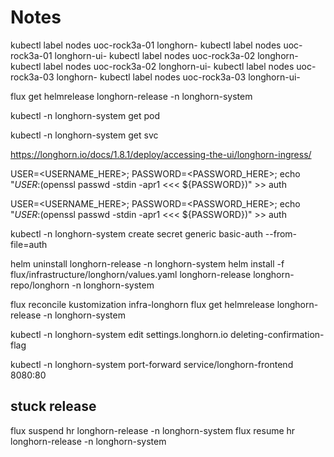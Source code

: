 # Notes

kubectl label nodes uoc-rock3a-01 longhorn-
kubectl label nodes uoc-rock3a-01 longhorn-ui-
kubectl label nodes uoc-rock3a-02 longhorn-
kubectl label nodes uoc-rock3a-02 longhorn-ui-
kubectl label nodes uoc-rock3a-03 longhorn-
kubectl label nodes uoc-rock3a-03 longhorn-ui-

flux get helmrelease longhorn-release -n longhorn-system

kubectl -n longhorn-system get pod

kubectl -n longhorn-system get svc

https://longhorn.io/docs/1.8.1/deploy/accessing-the-ui/longhorn-ingress/

USER=<USERNAME_HERE>; PASSWORD=<PASSWORD_HERE>; echo "${USER}:$(openssl passwd -stdin -apr1 <<< ${PASSWORD})" >> auth

USER=<USERNAME_HERE>; PASSWORD=<PASSWORD_HERE>; echo "${USER}:$(openssl passwd -stdin -apr1 <<< ${PASSWORD})" >> auth

kubectl -n longhorn-system create secret generic basic-auth --from-file=auth

helm uninstall longhorn-release -n longhorn-system
helm install -f flux/infrastructure/longhorn/values.yaml longhorn-release longhorn-repo/longhorn -n longhorn-system

flux reconcile kustomization infra-longhorn
flux get helmrelease longhorn-release -n longhorn-system

kubectl -n longhorn-system edit settings.longhorn.io deleting-confirmation-flag

kubectl -n longhorn-system port-forward service/longhorn-frontend 8080:80



## stuck release

flux suspend hr longhorn-release -n longhorn-system
flux resume hr longhorn-release -n longhorn-system